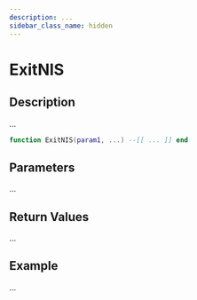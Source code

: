 ```yaml
---
description: ...
sidebar_class_name: hidden
---
```


# ExitNIS

## Description

...

```lua
function ExitNIS(param1, ...) --[[ ... ]] end
```

## Parameters

...

## Return Values

...

## Example

...

